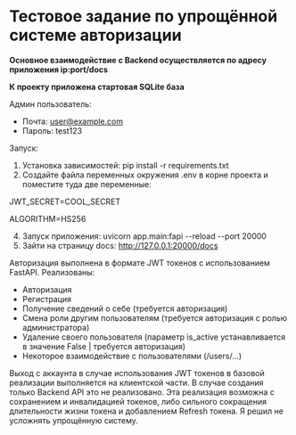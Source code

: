 # Тестовое задание по упрощённой системе авторизации

**Основное взаимодействие с Backend осуществляется по адресу приложения ip:port/docs**

**К проекту приложена стартовая SQLite база**

Админ пользователь:
- Почта: user@example.com
- Пароль: test123

Запуск:
1. Установка зависимостей: pip install -r requirements.txt
2. Создайте файла переменных окружения .env в корне проекта и поместите туда две переменные:

JWT_SECRET=COOL_SECRET

ALGORITHM=HS256

4. Запуск приложения: uvicorn app.main:fapi --reload --port 20000
5. Зайти на страницу docs: http://127.0.0.1:20000/docs

Авторизация выполнена в формате JWT токенов с использованием FastAPI.
Реализованы:
- Авторизация
- Регистрация
- Получение сведений о себе (требуется авторизация)
- Смена роли другим пользователям (требуется авторизация с ролью администратора)
- Удаление своего пользователя (параметр is_active устанавливается в значение False | требуется авторизация)
- Некоторое взаимодействие с пользователями (/users/...)


Выход с аккаунта в случае использования JWT токенов в базовой реализации выполняется на клиентской части.
В случае создания только Backend API это не реализовано. Эта реализация возможна с сохранением и инвалидацией токенов, либо сильного сокращения длительности жизни токена и добавлением Refresh токена. Я решил не усложнять упрощённую систему.
